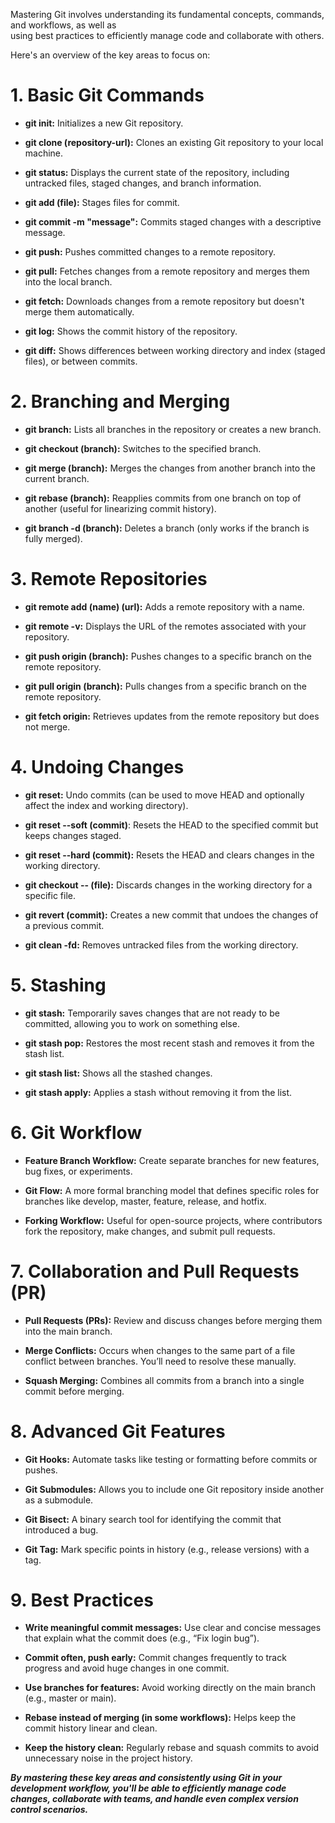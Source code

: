 Mastering Git involves understanding its fundamental concepts, commands, and workflows, as well as\
using best practices to efficiently manage code and collaborate with others.

Here's an overview of the key areas to focus on:

# 1. Basic Git Commands

+ **git init:** Initializes a new Git repository.

+ **git clone (repository-url):** Clones an existing Git repository to your local machine.

+ **git status:** Displays the current state of the repository, including untracked files, staged changes, and branch information.

+ **git add (file):** Stages files for commit.

+ **git commit -m "message":** Commits staged changes with a descriptive message.

+ **git push:** Pushes committed changes to a remote repository.

+ **git pull:** Fetches changes from a remote repository and merges them into the local branch.

+ **git fetch:** Downloads changes from a remote repository but doesn't merge them automatically.

+ **git log:** Shows the commit history of the repository.

+ **git diff:** Shows differences between working directory and index (staged files), or between commits.

# 2. Branching and Merging

+ **git branch:** Lists all branches in the repository or creates a new branch.

+ **git checkout (branch):** Switches to the specified branch.

+ **git merge (branch):** Merges the changes from another branch into the current branch.

+ **git rebase (branch):** Reapplies commits from one branch on top of another (useful for linearizing commit history).

+ **git branch -d (branch):** Deletes a branch (only works if the branch is fully merged).

# 3. Remote Repositories
+ **git remote add (name) (url):** Adds a remote repository with a name.
  
+ **git remote -v:** Displays the URL of the remotes associated with your repository.
  
+ **git push origin (branch):** Pushes changes to a specific branch on the remote repository.
  
+ **git pull origin (branch):** Pulls changes from a specific branch on the remote repository.
  
+ **git fetch origin:** Retrieves updates from the remote repository but does not merge.

# 4. Undoing Changes

+ **git reset:** Undo commits (can be used to move HEAD and optionally affect the index and working directory).

+ **git reset --soft (commit)**: Resets the HEAD to the specified commit but keeps changes staged.

+ **git reset --hard (commit):** Resets the HEAD and clears changes in the working directory.
  
+ **git checkout -- (file):** Discards changes in the working directory for a specific file.
  
+ **git revert (commit):** Creates a new commit that undoes the changes of a previous commit.
  
+ **git clean -fd:** Removes untracked files from the working directory.

# 5. Stashing

+ **git stash:** Temporarily saves changes that are not ready to be committed, allowing you to work on something else.

+ **git stash pop:** Restores the most recent stash and removes it from the stash list.

+ **git stash list:** Shows all the stashed changes.

+ **git stash apply:** Applies a stash without removing it from the list.

# 6. Git Workflow

+ **Feature Branch Workflow:** Create separate branches for new features, bug fixes, or experiments.

+ **Git Flow:** A more formal branching model that defines specific roles for branches like develop, master, feature, release, and hotfix.

+ **Forking Workflow:** Useful for open-source projects, where contributors fork the repository, make changes, and submit pull requests.

# 7. Collaboration and Pull Requests (PR)

+ **Pull Requests (PRs):** Review and discuss changes before merging them into the main branch.

+ **Merge Conflicts:** Occurs when changes to the same part of a file conflict between branches. You’ll need to resolve these manually.

+ **Squash Merging:** Combines all commits from a branch into a single commit before merging.

# 8. Advanced Git Features

+ **Git Hooks:** Automate tasks like testing or formatting before commits or pushes.
  
+ **Git Submodules:** Allows you to include one Git repository inside another as a submodule.
  
+ **Git Bisect:** A binary search tool for identifying the commit that introduced a bug.
  
+ **Git Tag:** Mark specific points in history (e.g., release versions) with a tag.

# 9. Best Practices

+ **Write meaningful commit messages:** Use clear and concise messages that explain what the commit does (e.g., “Fix login bug”).

+ **Commit often, push early:** Commit changes frequently to track progress and avoid huge changes in one commit.

+ **Use branches for features:** Avoid working directly on the main branch (e.g., master or main).

+ **Rebase instead of merging (in some workflows):** Helps keep the commit history linear and clean.

+ **Keep the history clean:** Regularly rebase and squash commits to avoid unnecessary noise in the project history.


***By mastering these key areas and consistently using Git in your development workflow, you'll be able to efficiently manage code changes, collaborate with teams, and handle even complex version control scenarios.***
  
